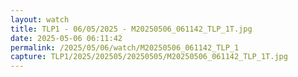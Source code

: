 ```yaml
---
layout: watch
title: TLP1 - 06/05/2025 - M20250506_061142_TLP_1T.jpg
date: 2025-05-06 06:11:42
permalink: /2025/05/06/watch/M20250506_061142_TLP_1
capture: TLP1/2025/202505/20250505/M20250506_061142_TLP_1T.jpg
---
```

